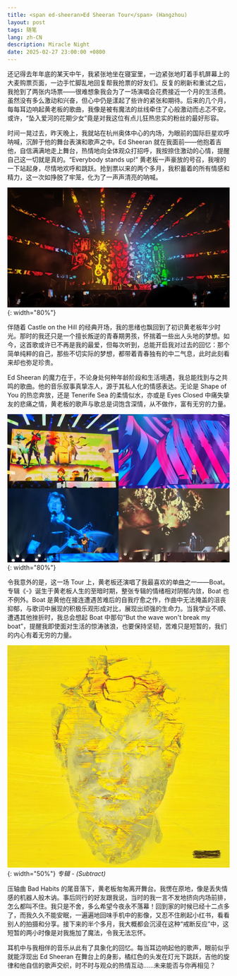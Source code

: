 ```yaml
---
title: <span ed-sheeran>Ed Sheeran Tour</span> (Hangzhou)
layout: post
tags: 随笔
lang: zh-CN
description: Miracle Night
date: 2025-02-27 23:00:00 +0800
---
```


还记得去年年底的某天中午，我紧张地坐在寝室里，一边紧张地盯着手机屏幕上的大麦购票页面，一边手忙脚乱地回复帮我抢票的好友们。反复的刷新和重试之后，我抢到了两张内场票——很难想象我会为了一场演唱会花费接近一个月的生活费。虽然没有多么激动和兴奋，但心中仍是漾起了些许的紧张和期待。后来的几个月，每每耳边响起黄老板的歌曲，我像是被有魔法的丝线牵住了心般激动而忐忑不安。或许，“坠入爱河的花期少女”竟是对我这位有点儿狂热忠实的粉丝的最好形容。

时间一晃过去，昨天晚上，我就站在杭州奥体中心的内场，为眼前的国际巨星欢呼呐喊，沉醉于他的舞台表演和歌声之中。Ed Sheeran 就在我面前——他抱着吉他，自信满满地走上舞台，热情地向全体观众打招呼，我按捺住激动的心情，提醒自己这一切就是真的。“Everybody stands up!” 黄老板一声豪放的号召，我嗖的一下站起身，尽情地欢呼和跳跃。抢到票以来的两个多月，我积蓄着的所有情感和精力，这一次如挣脱了牢笼，化为了一声声清亮的呐喊。

![Tour Prelude](/assets/img/2025-02/ed-sheeran-1.jpg){: width="80%"}

伴随着 Castle on the Hill 的经典开场，我的思绪也飘回到了初识黄老板年少时光。那时的我还只是一个擅长叛逆的青春期男孩，怀揣着一些出人头地的梦想。如今，这首歌或许已不再是我的最爱，但每次听到，总能开启我对过去的回忆：那个简单纯粹的自己，那些不切实际的梦想，都带着青春独有的中二气息，此时此刻看来却也弥足珍贵。

Ed Sheeran 的魔力在于，不论身处何种年龄阶段和生活境遇，我总能找到与之共鸣的歌曲。他的音乐叙事真挚冻人，源于其私人化的情感表达。无论是 Shape of You 的热恋奔放，还是 Tenerife Sea 的柔情似水，亦或是 Eyes Closed 中痛失挚友的悲痛之情，黄老板的歌声与歌总是词饱含深情，从不做作，富有无穷的力量。

![Castle on the Hill && Shape of You && Tenerife Sea && Eyes Closed](/assets/img/2025-02/ed-sheeran-2.jpg){: width="80%"}

令我意外的是，这一场 Tour 上，黄老板还演唱了我最喜欢的单曲之一——Boat。专辑《-》诞生于黄老板人生的至暗时期，整张专辑的情绪相对阴郁内敛，Boat 也不例外。Boat 是黄他在接连遭遇苦难后的自我疗愈之作，作曲中无法掩盖的沮丧抑郁，与歌词中展现的积极乐观形成对比，展现出顽强的生命力。当我学业不顺、遭遇其他挫折时，我总会想起 Boat 中那句“But the wave won't break my boat”，提醒我即使面对生活的惊涛骇浪，也要保持坚韧，苦难只是短暂的，我们的内心有着无穷的力量。

![Subtract](/assets/img/2025-02/Subtract.jpg){: width="50%"}
_专辑 - (Subtract)_

压轴曲 Bad Habits 的尾音落下，黄老板匆匆离开舞台。我愣在原地，像是丢失情感的机器人般木讷。事后同行的好友跟我说，当时的我一言不发地挤向内场前排，怎么都叫不住。我只是不舍，多么希望今夜永不落幕！回到家的时候已经十二点多了，而我久久不能安眠，一遍遍地回味手机中的影像，又忍不住刷起小红书，看看别人的拍摄和分享。接下来的半个多月，我大概都会沉浸在这种“戒断反应”中，这短暂的两小时像是对我施加了魔法，令我无法忘怀。

耳机中与我相伴的音乐从此有了具象化的回忆。每当耳边响起他的歌声，眼前似乎就能浮现出 Ed Sheeran 在舞台上的身影，橘红色的头发在灯光下跳跃，吉他的旋律和他自信的歌声交织，时不时与观众的热情互动……未来能否与你再相见？

<style>
@font-face {
    font-family: 'momstypewriterregular';
    src: url('/assets/fonts/momstypewriterregular.ttf') format('truetype');
    font-weight: normal;
        font-style: normal;
}

h1 span[ed-sheeran] {
  font-family: momstypewriterregular;
}
</style>
